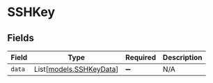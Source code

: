 # SSHKey


## Fields

| Field                                              | Type                                               | Required                                           | Description                                        |
| -------------------------------------------------- | -------------------------------------------------- | -------------------------------------------------- | -------------------------------------------------- |
| `data`                                             | List[[models.SSHKeyData](../models/sshkeydata.md)] | :heavy_minus_sign:                                 | N/A                                                |